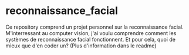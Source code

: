 # reconnaissance_facial
Ce repository comprend un projet personnel sur la reconnaissance facial. <br>
M'interressant au computer vision, j'ai voulu comprendre comment les systèmes de reconnaissance facial fonctionnent.
Et pour cela, quoi de mieux que d'en coder un? 
(Plus d'information dans le readme)
